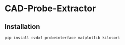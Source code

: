 # CAD-Probe-Extractor


## Installation

```bash
pip install ezdxf probeinterface matplotlib kilosort
```